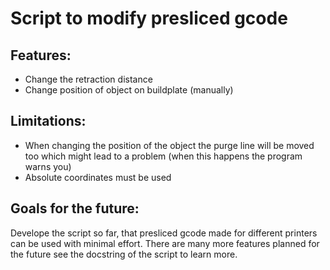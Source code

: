 # Script to modify presliced gcode
## Features:
- Change the retraction distance
- Change position of object on buildplate (manually)

## Limitations:
- When changing the position of the object the purge line will be moved too which might lead to a problem (when this happens the program warns you)
- Absolute coordinates must be used

## Goals for the future:
Develope the script so far, that presliced gcode made for different printers can be used with minimal effort.
There are many more features planned for the future see the docstring of the script to learn more.
